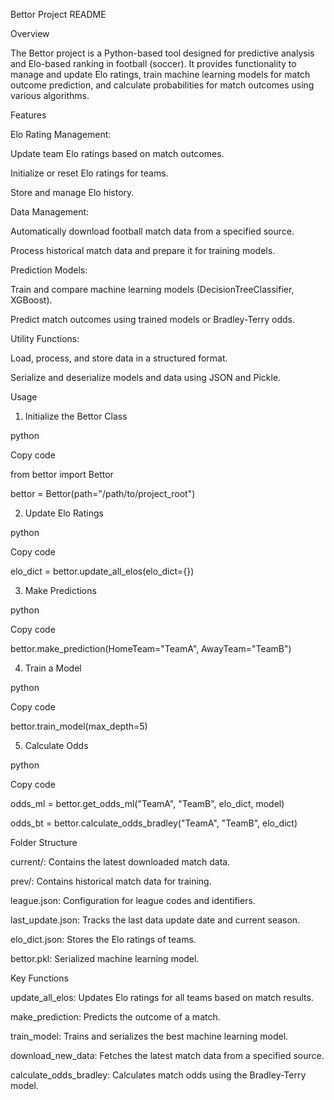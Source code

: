 Bettor Project README

Overview

The Bettor project is a Python-based tool designed for predictive analysis and Elo-based ranking in football (soccer). It provides functionality to manage and update Elo ratings, train machine learning models for match outcome prediction, and calculate probabilities for match outcomes using various algorithms.

Features

Elo Rating Management:

Update team Elo ratings based on match outcomes.

Initialize or reset Elo ratings for teams.

Store and manage Elo history.

Data Management:


Automatically download football match data from a specified source.

Process historical match data and prepare it for training models.

Prediction Models:

Train and compare machine learning models (DecisionTreeClassifier, XGBoost).

Predict match outcomes using trained models or Bradley-Terry odds.

Utility Functions:

Load, process, and store data in a structured format.

Serialize and deserialize models and data using JSON and Pickle.

Usage

1. Initialize the Bettor Class

python

Copy code

from bettor import Bettor

bettor = Bettor(path="/path/to/project_root")

2. Update Elo Ratings

python

Copy code

elo_dict = bettor.update_all_elos(elo_dict={})

3. Make Predictions

python

Copy code

bettor.make_prediction(HomeTeam="TeamA", AwayTeam="TeamB")

4. Train a Model

python

Copy code

bettor.train_model(max_depth=5)

5. Calculate Odds

python

Copy code

odds_ml = bettor.get_odds_ml("TeamA", "TeamB", elo_dict, model)

odds_bt = bettor.calculate_odds_bradley("TeamA", "TeamB", elo_dict)

Folder Structure

current/: Contains the latest downloaded match data.

prev/: Contains historical match data for training.

league.json: Configuration for league codes and identifiers.

last_update.json: Tracks the last data update date and current season.

elo_dict.json: Stores the Elo ratings of teams.

bettor.pkl: Serialized machine learning model.

Key Functions

update_all_elos: Updates Elo ratings for all teams based on match results.

make_prediction: Predicts the outcome of a match.

train_model: Trains and serializes the best machine learning model.

download_new_data: Fetches the latest match data from a specified source.

calculate_odds_bradley: Calculates match odds using the Bradley-Terry model.
